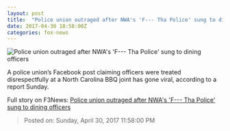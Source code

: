 ```yaml
---
layout: post
title:  "Police union outraged after NWA's 'F--- Tha Police' sung to dining officers"
date: 2017-04-30 18:58:00Z
categories: fox-news
---
```


![Police union outraged after NWA's 'F--- Tha Police' sung to dining officers](http://a57.foxnews.com/images.foxnews.com/content/fox-news/us/2017/04/30/police-union-outraged-after-nwas-f-tha-police-sung-to-dining-officers/_jcr_content/par/featured-media/media-0.img.jpg/0/0/1493579928756.jpg?ve=1)

A police union’s Facebook post claiming officers were treated disrespectfully at a North Carolina BBQ joint has gone viral, according to a report Sunday.


Full story on F3News: [Police union outraged after NWA's 'F--- Tha Police' sung to dining officers](http://www.f3nws.com/n/qkfpk)

> Posted on: Sunday, April 30, 2017 11:58:00 PM

